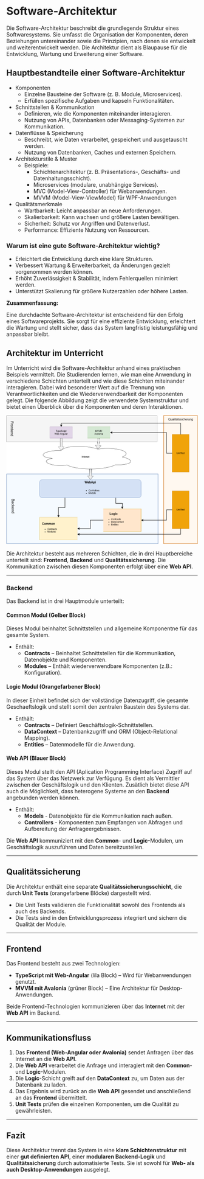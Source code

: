 # Software-Architektur

Die Software-Architektur beschreibt die grundlegende Struktur eines Softwaresystems. Sie umfasst die Organisation der Komponenten, deren Beziehungen untereinander sowie die Prinzipien, nach denen sie entwickelt und weiterentwickelt werden. Die Architektur dient als Blaupause für die Entwicklung, Wartung und Erweiterung einer Software.

## Hauptbestandteile einer Software-Architektur

- Komponenten
  - Einzelne Bausteine der Software (z. B. Module, Microservices).
  - Erfüllen spezifische Aufgaben und kapseln Funktionalitäten.
- Schnittstellen & Kommunikation
  - Definieren, wie die Komponenten miteinander interagieren.
  - Nutzung von APIs, Datenbanken oder Messaging-Systemen zur Kommunikation.
- Datenflüsse & Speicherung
  - Beschreibt, wie Daten verarbeitet, gespeichert und ausgetauscht werden.
  - Nutzung von Datenbanken, Caches und externen Speichern.
- Architekturstile & Muster
  - Beispiele:
    - Schichtenarchitektur (z. B. Präsentations-, Geschäfts- und Datenhaltungsschicht).
    - Microservices (modulare, unabhängige Services).
    - MVC (Model-View-Controller) für Webanwendungen.
    - MVVM (Model-View-ViewModel) für WPF-Anwendungen
- Qualitätsmerkmale
  - Wartbarkeit: Leicht anpassbar an neue Anforderungen.
  - Skalierbarkeit: Kann wachsen und größere Lasten bewältigen.
  - Sicherheit: Schutz vor Angriffen und Datenverlust.
  - Performance: Effiziente Nutzung von Ressourcen.

### Warum ist eine gute Software-Architektur wichtig?

- Erleichtert die Entwicklung durch eine klare Strukturen.
- Verbessert Wartung & Erweiterbarkeit, da Änderungen gezielt vorgenommen werden können.
- Erhöht Zuverlässigkeit & Stabilität, indem Fehlerquellen minimiert werden.
- Unterstützt Skalierung für größere Nutzerzahlen oder höhere Lasten.

**Zusammenfassung:**

Eine durchdachte Software-Architektur ist entscheidend für den Erfolg eines Softwareprojekts. Sie sorgt für eine effiziente Entwicklung, erleichtert die Wartung und stellt sicher, dass das System langfristig leistungsfähig und anpassbar bleibt.

## Architektur im Unterricht

Im Unterricht wird die Software-Architektur anhand eines praktischen Beispiels vermittelt. Die Studierenden lernen, wie man eine Anwendung in verschiedene Schichten unterteilt und wie diese Schichten miteinander interagieren. Dabei wird besonderer Wert auf die Trennung von Verantwortlichkeiten und die Wiederverwendbarkeit der Komponenten gelegt. Die folgende Abbildung zeigt die verwendete Systemstruktur und bietet einen Überblick über die Komponenten und deren Interaktionen.

![Software-Architektur](/img/systemstructure.png)

Die Architektur besteht aus mehreren Schichten, die in drei Hauptbereiche unterteilt sind: **Frontend**, **Backend** und **Qualitätssicherung**. Die Kommunikation zwischen diesen Komponenten erfolgt über eine **Web API**.

---

### Backend

Das Backend ist in drei Hauptmodule unterteilt:

#### Common Modul (Gelber Block)

Dieses Modul beinhaltet Schnittstellen und allgemeine Komponentne für das gesamte System.

- Enthält:
  - **Contracts** – Beinhaltet Schnittstellen für die Kommunikation, Datenobjekte und Komponenten.
  - **Modules** – Enthält wiederverwendbare Komponenten (z.B.: Konfiguration).

#### Logic Modul (Orangefarbener Block)

In dieser Einheit befindet sich der vollständige Datenzugriff, die gesamte Geschaeftslogik und stellt somit den zentralen Baustein des Systems dar.

- Enthält:
  - **Contracts** – Definiert Geschäftslogik-Schnittstellen.
  - **DataContext** – Datenbankzugriff und ORM (Object-Relational Mapping).
  - **Entities** – Datenmodelle für die Anwendung.

#### Web API (Blauer Block)

Dieses Modul stellt den API (Aplication Programming Interface) Zugriff auf das System über das Netzwerk zur Verfügung. Es dient als Vermittler zwischen der Geschäftslogik und den Klienten. Zusätlich bietet diese API auch die Möglichkeit, dass heterogene Systeme an den **Backend** angebunden werden können.

- Enthält:
  - **Models** - Datenobjekte für die Kommunikation nach außen.
  - **Controllers** - Komponenten zum Empfangen von Abfragen und Aufbereitung der Anfrageergebnissen.

Die **Web API** kommuniziert mit den **Common**- und **Logic**-Modulen, um Geschäftslogik auszuführen und Daten bereitzustellen.

---

## Qualitätssicherung

Die Architektur enthält eine separate **Qualitätssicherungsschicht**, die durch **Unit Tests** (orangefarbene Blöcke) dargestellt wird.

- Die Unit Tests validieren die Funktionalität sowohl des Frontends als auch des Backends.
- Die Tests sind in den Entwicklungsprozess integriert und sichern die Qualität der Module.

---

## Frontend

Das Frontend besteht aus zwei Technologien:

- **TypeScript mit Web-Angular** (lila Block) – Wird für Webanwendungen genutzt.
- **MVVM mit Avalonia** (grüner Block) – Eine Architektur für Desktop-Anwendungen.

Beide Frontend-Technologien kommunizieren über das **Internet** mit der **Web API** im Backend.

---

## Kommunikationsfluss

1. Das **Frontend (Web-Angular oder Avalonia)** sendet Anfragen über das Internet an die **Web API**.
2. Die **Web API** verarbeitet die Anfrage und interagiert mit den **Common**- und **Logic**-Modulen.
3. Die **Logic**-Schicht greift auf den **DataContext** zu, um Daten aus der Datenbank zu laden.
4. Das Ergebnis wird zurück an die **Web API** gesendet und anschließend an das **Frontend** übermittelt.
5. **Unit Tests** prüfen die einzelnen Komponenten, um die Qualität zu gewährleisten.

---

## Fazit

Diese Architektur trennt das System in eine **klare Schichtenstruktur** mit einer **gut definierten API**, einer **modularen Backend-Logik** und **Qualitätssicherung** durch automatisierte Tests. Sie ist sowohl für **Web- als auch Desktop-Anwendungen** ausgelegt.
